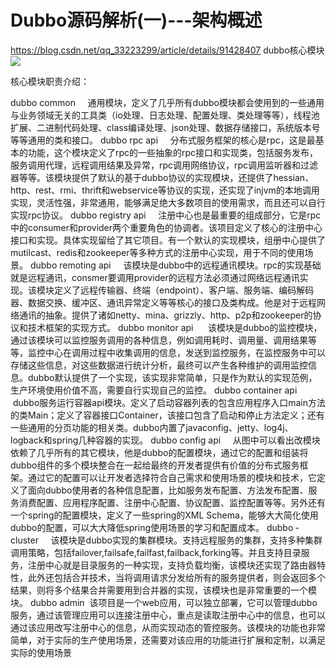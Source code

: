 # Dubbo源码解析(一)---架构概述
https://blog.csdn.net/qq_33223299/article/details/91428407
dubbo核心模块
![](https://img-blog.csdnimg.cn/20190611133705407.png?x-oss-process=image/watermark,type_ZmFuZ3poZW5naGVpdGk,shadow_10,text_aHR0cHM6Ly9ibG9nLmNzZG4ubmV0L3FxXzMzMjIzMjk5,size_16,color_FFFFFF,t_70)


核心模块职责介绍：

dubbo ­common 
   通用模块，定义了几乎所有dubbo模块都会使用到的一些通用与业务领域无关的工具类（io处理、日志处理、配置处理、类处理等等），线程池扩展、二进制代码处理、class编译处理、json处理、数据存储接口，系统版本号等等通用的类和接口。
dubbo ­rpc ­api 
   分布式服务框架的核心是rpc，这是最基本的功能，这个模块定义了rpc的一些抽象的rpc接口和实现类，包括服务发布，服务调用代理，远程调用结果及异常，rpc调用网络协议，rpc调用监听器和过滤器等等。该模块提供了默认的基于dubbo协议的实现模块，还提供了hessian、http、rest、rmi、thrift和webservice等协议的实现，还实现了injvm的本地调用实现，灵活性强，非常通用，能够满足绝大多数项目的使用需求，而且还可以自行实现rpc协议。
dubbo­ registry ­api 
   注册中心也是最重要的组成部分，它是rpc中的consumer和provider两个重要角色的协调者。该项目定义了核心的注册中心接口和实现。具体实现留给了其它项目。有一个默认的实现模块，组册中心提供了mutilcast、redis和zookeeper等多种方式的注册中心实现，用于不同的使用场景。
dubbo­ remoting ­api 
   该模块是dubbo中的远程通讯模块。rpc的实现基础就是远程通讯，consmer要调用provider的远程方法必须通过网络远程通讯实现。该模块定义了远程传输器、终端（endpoint）、客户端、服务端、编码解码器、数据交换、缓冲区、通讯异常定义等等核心的接口及类构成。他是对于远程网络通讯的抽象。提供了诸如netty、mina、grizzly、http、p2p和zookeeper的协议和技术框架的实现方式。
dubbo ­monitor ­api 
    该模块是dubbo的监控模块，通过该模块可以监控服务调用的各种信息，例如调用耗时、调用量、调用结果等等，监控中心在调用过程中收集调用的信息，发送到监控服务，在监控服务中可以存储这些信息，对这些数据进行统计分析，最终可以产生各种维护的调用监控信息。dubbo默认提供了一个实现，该实现非常简单，只是作为默认的实现范例，生产环境使用价值不高，需要自行实现自己的监控。
dubbo ­container ­api 
   dubbo服务运行容器api模块。定义了启动容器列表的包含应用程序入口main方法的类Main；定义了容器接口Container，该接口包含了启动和停止方法定义；还有一些通用的分页功能的相关类。dubbo内置了javaconfig、jetty、log4j、logback和spring几种容器的实现。
dubbo ­config ­api 
   从图中可以看出改模块依赖了几乎所有的其它模块，他是dubbo的配置模块，通过它的配置和组装将dubbo组件的多个模块整合在一起给最终的开发者提供有价值的分布式服务框架。通过它的配置可以让开发者选择符合自己需求和使用场景的模块和技术，它定义了面向dubbo使用者的各种信息配置，比如服务发布配置、方法发布配置、服务消费配置、应用程序配置、注册中心配置、协议配置、监控配置等等。另外还有一个spring的配置模块，定义了一些spring的XML Schema，能够大大简化使用dubbo的配置，可以大大降低spring使用场景的学习和配置成本。
dubbo ­cluster 
   该模块是dubbo实现的集群模块。支持远程服务的集群，支持多种集群调用策略，包括failover,failsafe,failfast,failback,forking等。并且支持目录服务，注册中心就是目录服务的一种实现，支持负载均衡，该模块还实现了路由器特性，此外还包括合并技术，当将调用请求分发给所有的服务提供者，则会返回多个结果，则将多个结果合并需要用到合并器的实现，该模块也是非常重要的一个模块。
dubbo ­admin 
该项目是一个web应用，可以独立部署，它可以管理dubbo服务，通过该管理应用可以连接注册中心，重点是读取注册中心中的信息，也可以通过该应用改写注册中心的信息，从而实现动态的管控服务。该模块的功能也非常简单，对于实际的生产使用场景，还需要对该应用的功能进行扩展和定制，以满足实际的使用场景
